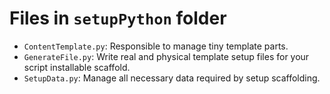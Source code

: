 # Files in `setupPython` folder

* `ContentTemplate.py`: Responsible to manage tiny template parts.
* `GenerateFile.py`: Write real and physical template setup files for your script installable scaffold.
* `SetupData.py`: Manage all necessary data required by setup scaffolding.
